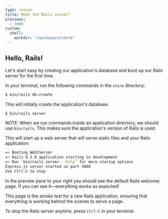 ```yaml
---
type: lesson
title: Meet the Rails server!
previews:
  - 3000
custom:
  shell:
    workdir: "/workspace/store"
---
```


Hello, Rails!
-------------

Let's start easy by creating our application's database and boot up our Rails server for the first time.

In your terminal, run the following commands in the `store` directory:

```bash
$ bin/rails db:create
```

This will initially create the application's database.

```bash
$ bin/rails server
```

NOTE: When we run commands inside an application directory, we should use
`bin/rails`. This makes sure the application's version of Rails is used.

This will start up a web server that will serve static files and
your Rails application:

```bash
=> Booting WASIServer
=> Rails 8.1.0 application starting in development
=> Run `bin/rails server --help` for more startup options
Express.js server started on port 3000
Use Ctrl-C to stop
```

In the preview pane to your right you should see the default Rails welcome page. If you can see it—everything works as expected!

This page is the *smoke test* for a new Rails application, ensuring that
everything is working behind the scenes to serve a page.

To stop the Rails server anytime, press `Ctrl-C` in your terminal.
